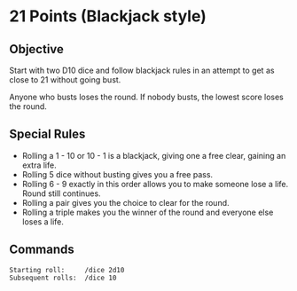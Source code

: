 # 21 Points (Blackjack style)

## Objective

Start with two D10 dice and follow blackjack rules in an attempt
to get as close to 21 without going bust.

Anyone who busts loses the round.
If nobody busts, the lowest score loses the round.

## Special Rules

- Rolling a 1 - 10 or 10 - 1 is a blackjack, giving one a free clear, gaining an extra life.
- Rolling 5 dice without busting gives you a free pass.
- Rolling 6 - 9 exactly in this order allows you to make someone lose a life. Round still continues.
- Rolling a pair gives you the choice to clear for the round.
- Rolling a triple makes you the winner of the round and everyone else loses a life.

## Commands

```
Starting roll:     /dice 2d10
Subsequent rolls:  /dice 10
```
